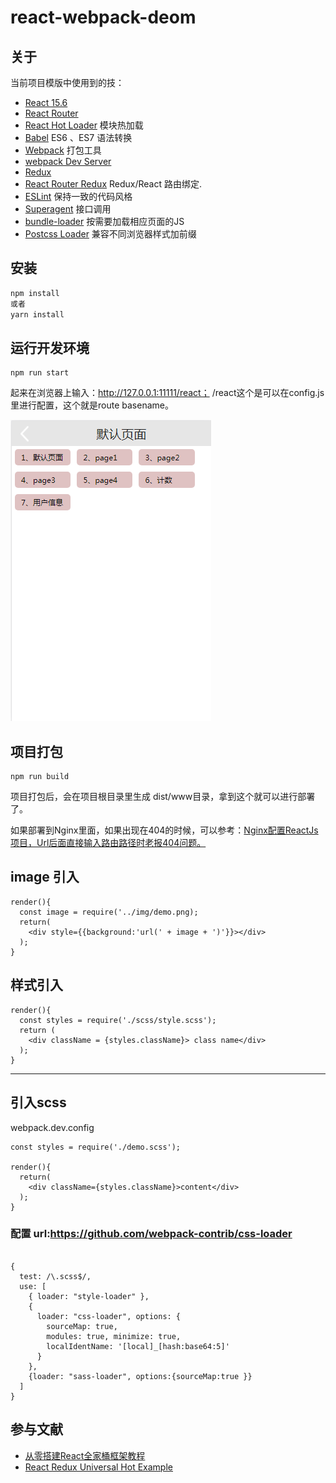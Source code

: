 # react-webpack-deom


## 关于
当前项目模版中使用到的技：

* [React 15.6](https://github.com/facebook/react) 
* [React Router](https://github.com/rackt/react-router)
* [React Hot Loader](https://github.com/gaearon/react-hot-loader) 模块热加载 
* [Babel](http://babeljs.io) ES6 、ES7 语法转换
* [Webpack](http://webpack.github.io) 打包工具
* [webpack Dev Server](http://github.com/webpack/webpack-dev-serverl)
* [Redux](https://github.com/rackt/redux) 
* [React Router Redux](https://github.com/reactjs/react-router-redux) Redux/React 路由绑定.
* [ESLint](http://eslint.org) 保持一致的代码风格
* [Superagent](https://github.com/visionmedia/superagent) 接口调用
* [bundle-loader](https://github.com/webpack-contrib/bundle-loader) 按需要加载相应页面的JS
* [Postcss Loader](https://github.com/postcss/postcss-loader) 兼容不同浏览器样式加前缀


## 安装
```bash
npm install
或者
yarn install
```

## 运行开发环境
```base
npm run start
```
起来在浏览器上输入：http://127.0.0.1:11111/react； /react这个是可以在config.js里进行配置，这个就是route basename。

![ick Alias](public/image/home.png)

## 项目打包
```base
npm run build
```
项目打包后，会在项目根目录里生成 dist/www目录，拿到这个就可以进行部署了。

如果部署到Nginx里面，如果出现在404的时候，可以参考：[Nginx配置ReactJs项目，Url后面直接输入路由路径时老报404问题。](http://blog.csdn.net/xiaotuni/article/details/77745189)

## image 引入
```
render(){
  const image = require('../img/demo.png);
  return(
    <div style={{background:'url(' + image + ')'}}></div>
  );
}
```
## 样式引入
```
render(){
  const styles = require('./scss/style.scss');
  return (
    <div className = {styles.className}> class name</div>
  );
}
```

----

## 引入scss

webpack.dev.config
```code
const styles = require('./demo.scss');

render(){
  return(
    <div className={styles.className}>content</div>
  );
}
```
### 配置 url:https://github.com/webpack-contrib/css-loader
```

{
  test: /\.scss$/,
  use: [
    { loader: "style-loader" },
    {
      loader: "css-loader", options: {
        sourceMap: true,
        modules: true, minimize: true,
        localIdentName: '[local]_[hash:base64:5]'
      }
    },
    {loader: "sass-loader", options:{sourceMap:true }}
  ]
}
```


## 参与文献
* [从零搭建React全家桶框架教程](https://github.com/brickspert/blog/issues/1)
* [React Redux Universal Hot Example](https://github.com/erikras/react-redux-universal-hot-example)